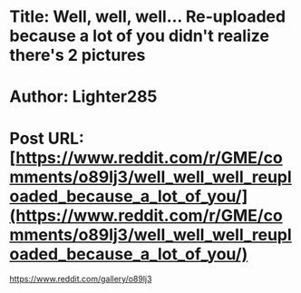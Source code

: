 # Title: Well, well, well... Re-uploaded because a lot of you didn't realize there's 2 pictures
# Author: Lighter285
# Post URL: [https://www.reddit.com/r/GME/comments/o89lj3/well_well_well_reuploaded_because_a_lot_of_you/](https://www.reddit.com/r/GME/comments/o89lj3/well_well_well_reuploaded_because_a_lot_of_you/)


https://www.reddit.com/gallery/o89lj3
